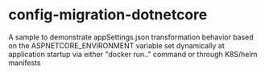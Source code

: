 # config-migration-dotnetcore
A sample to demonstrate appSettings.json transformation behavior based on the ASPNETCORE_ENVIRONMENT variable set dynamically at application startup via either "docker run.." command or through K8S/helm manifests

